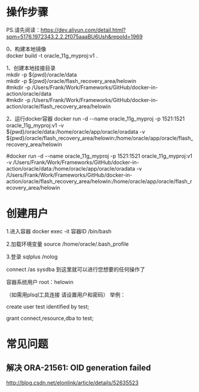 # 操作步骤
PS.请先阅读：https://dev.aliyun.com/detail.html?spm=5176.1972343.2.2.2f075aaaBU6Ush&repoId=1969

0、构建本地镜像 <br>
docker build -t oracle_11g_myproj:v1 .

1、创建本地挂接目录 <br>
mkdir -p ${pwd}/oracle/data <br>
mkdir -p ${pwd}/oracle/flash_recovery_area/helowin <br>
#mkdir -p /Users/Frank/Work/Frameworks/GitHub/docker-in-action/oracle/data <br>
#mkdir -p /Users/Frank/Work/Frameworks/GitHub/docker-in-action/oracle/flash_recovery_area/helowin <br>

2、运行docker容器
docker run -d --name oracle_11g_myproj -p 1521:1521 oracle_11g_myproj:v1 -v ${pwd}/oracle/data:/home/oracle/app/oracle/oradata -v ${pwd}/oracle/flash_recovery_area/helowin:/home/oracle/app/oracle/flash_recovery_area/helowin


#docker run -d --name oracle_11g_myproj -p 1521:1521 oracle_11g_myproj:v1 -v /Users/Frank/Work/Frameworks/GitHub/docker-in-action/oracle/data:/home/oracle/app/oracle/oradata -v /Users/Frank/Work/Frameworks/GitHub/docker-in-action/oracle/flash_recovery_area/helowin:/home/oracle/app/oracle/flash_recovery_area/helowin



# 创建用户
1.进入容器 docker exec -it 容器ID /bin/bash

2.加载环境变量 source /home/oracle/.bash_profile

3.登录 sqlplus /nolog

connect /as sysdba 到这里就可以进行您想要的任何操作了

容器系统用户 root：helowin

（如需用plsql工具连接 请设置用户和密码） 举例：

create user test identified by test;

grant connect,resource,dba to test;




# 常见问题
## 解决 ORA-21561: OID generation failed
http://blog.csdn.net/elonlink/article/details/52635523
